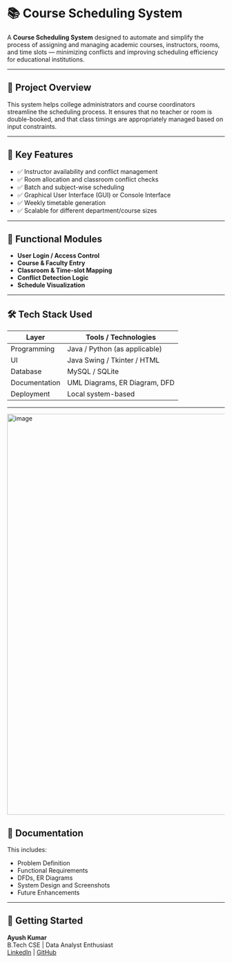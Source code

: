 # 📚 Course Scheduling System

A **Course Scheduling System** designed to automate and simplify the process of assigning and managing academic courses, instructors, rooms, and time slots — minimizing conflicts and improving scheduling efficiency for educational institutions.

---

## 🔧 Project Overview

This system helps college administrators and course coordinators streamline the scheduling process. It ensures that no teacher or room is double-booked, and that class timings are appropriately managed based on input constraints.

---

## 🧩 Key Features

- ✅ Instructor availability and conflict management  
- ✅ Room allocation and classroom conflict checks  
- ✅ Batch and subject-wise scheduling  
- ✅ Graphical User Interface (GUI) or Console Interface  
- ✅ Weekly timetable generation  
- ✅ Scalable for different department/course sizes

---

## 📌 Functional Modules

- **User Login / Access Control**
- **Course & Faculty Entry**
- **Classroom & Time-slot Mapping**
- **Conflict Detection Logic**
- **Schedule Visualization**

---

## 🛠️ Tech Stack Used

| Layer             | Tools / Technologies         |
|------------------|------------------------------|
| Programming       | Java / Python (as applicable) |
| UI                | Java Swing / Tkinter / HTML |
| Database          | MySQL / SQLite              |
| Documentation     | UML Diagrams, ER Diagram, DFD |
| Deployment        | Local system-based           |
---

<img width="1116" height="926" alt="image" src="https://github.com/user-attachments/assets/ab8786e0-0605-4954-b6c5-e5299bdd33ed" />

## 📄 Documentation

This includes:
- Problem Definition  
- Functional Requirements  
- DFDs, ER Diagrams  
- System Design and Screenshots  
- Future Enhancements  

---

## 🚀 Getting Started

**Ayush Kumar**  
B.Tech CSE | Data Analyst Enthusiast  
[LinkedIn]( http://www.linkedin.com/in/ayush-kumar-4137 ) | [GitHub]( https://github.com/CodeWithXayush )

